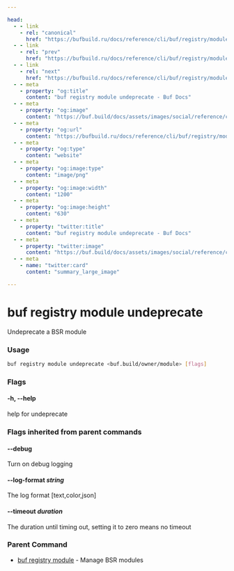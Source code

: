 ```yaml
---

head:
  - - link
    - rel: "canonical"
      href: "https://bufbuild.ru/docs/reference/cli/buf/registry/module/undeprecate/"
  - - link
    - rel: "prev"
      href: "https://bufbuild.ru/docs/reference/cli/buf/registry/module/info/"
  - - link
    - rel: "next"
      href: "https://bufbuild.ru/docs/reference/cli/buf/registry/module/commit/"
  - - meta
    - property: "og:title"
      content: "buf registry module undeprecate - Buf Docs"
  - - meta
    - property: "og:image"
      content: "https://buf.build/docs/assets/images/social/reference/cli/buf/registry/module/undeprecate.png"
  - - meta
    - property: "og:url"
      content: "https://bufbuild.ru/docs/reference/cli/buf/registry/module/undeprecate/"
  - - meta
    - property: "og:type"
      content: "website"
  - - meta
    - property: "og:image:type"
      content: "image/png"
  - - meta
    - property: "og:image:width"
      content: "1200"
  - - meta
    - property: "og:image:height"
      content: "630"
  - - meta
    - property: "twitter:title"
      content: "buf registry module undeprecate - Buf Docs"
  - - meta
    - property: "twitter:image"
      content: "https://buf.build/docs/assets/images/social/reference/cli/buf/registry/module/undeprecate.png"
  - - meta
    - name: "twitter:card"
      content: "summary_large_image"

---
```


# buf registry module undeprecate

Undeprecate a BSR module

### Usage

```sh
buf registry module undeprecate <buf.build/owner/module> [flags]
```

### Flags

#### \-h, --help

help for undeprecate

### Flags inherited from parent commands

#### \--debug

Turn on debug logging

#### \--log-format _string_

The log format \[text,color,json\]

#### \--timeout _duration_

The duration until timing out, setting it to zero means no timeout

### Parent Command

- [buf registry module](../) - Manage BSR modules
